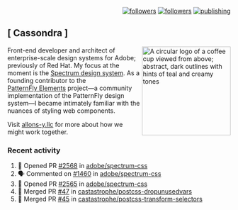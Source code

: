<p align="right"><a rel="me" href="https://front-end.social/@castastrophe">
    <img alt="followers" title="Follow me on Mastodon" src="https://img.shields.io/mastodon/follow/109297102751309835?domain=https%3A%2F%2Ffront-end.social&label=Follow&logo=mastodon&logoColor=white&style=for-the-badge&labelColor=008080&color=006969"/></a>
  <a href="https://codepen.io/castastrophe/">
    <img alt="followers" title="Follow me on CodePen" src="https://img.shields.io/badge/23-1?color=640464&labelColor=7c007c&style=for-the-badge&logo=codepen&label=Follow"/></a>
<a href="https://castastrophe.medium.com/">
    <img alt="publishing" title="View articles on Medium" src="https://img.shields.io/badge/107-1?color=666&labelColor=444&label=subscribe&logo=medium&logoColor=white&style=for-the-badge"/></a>
</p>

## [&nbsp;Cassondra&nbsp;]

<img align="right" src="https://github-production-user-asset-6210df.s3.amazonaws.com/1840295/253016758-ba468774-1cd3-42c2-8f43-947b5eeb5edf.png" height="200" alt="A circular logo of a coffee cup viewed from above; abstract, dark outlines with hints of teal and creamy tones">

Front-end developer and architect of enterprise-scale design systems for Adobe; previously of Red Hat. My focus at the moment is the [Spectrum design system](https://github.com/adobe/spectrum-css). As a founding contributor to the [PatternFly&nbsp;Elements](https://github.com/patternfly/patternfly-elements) project&mdash;a community implementation of the PatternFly design system&mdash;I became intimately familiar with the nuances of styling web components.

Visit [allons-y.llc](http://allons-y.llc/) for more about how we might work together.

### Recent activity

<!--START_SECTION:activity-->
1. 💪 Opened PR [#2568](https://github.com/adobe/spectrum-css/pull/2568) in [adobe/spectrum-css](https://github.com/adobe/spectrum-css)
2. 🗣 Commented on [#1460](https://github.com/adobe/spectrum-css/issues/1460#issuecomment-1967322421) in [adobe/spectrum-css](https://github.com/adobe/spectrum-css)
3. 💪 Opened PR [#2565](https://github.com/adobe/spectrum-css/pull/2565) in [adobe/spectrum-css](https://github.com/adobe/spectrum-css)
4. 🎉 Merged PR [#47](https://github.com/castastrophe/postcss-dropunusedvars/pull/47) in [castastrophe/postcss-dropunusedvars](https://github.com/castastrophe/postcss-dropunusedvars)
5. 🎉 Merged PR [#45](https://github.com/castastrophe/postcss-transform-selectors/pull/45) in [castastrophe/postcss-transform-selectors](https://github.com/castastrophe/postcss-transform-selectors)
<!--END_SECTION:activity-->
